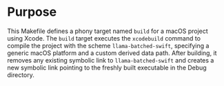 # Purpose
This Makefile defines a phony target named `build` for a macOS project using Xcode. The `build` target executes the `xcodebuild` command to compile the project with the scheme `llama-batched-swift`, specifying a generic macOS platform and a custom derived data path. After building, it removes any existing symbolic link to `llama-batched-swift` and creates a new symbolic link pointing to the freshly built executable in the Debug directory.
